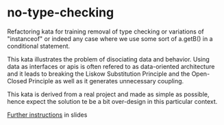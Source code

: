 no-type-checking
================

Refactoring kata for training removal of type checking or variations of "instanceof" or indeed any case where 
we use some sort of a.getB() in a conditional statement.

This kata illustrates the problem of disociating data and behavior. Using data as interfaces or apis is
often refered to as data-oriented architecture and it leads to breaking the Liskow Substitution Principle and the 
Open-Closed Principle as well as it generates unnecessary coupling. 

This kata is derived from a real project and made as simple as possible, hence expect the solution te be a bit 
over-design in this particular context.

[Further instructions](https://docs.google.com/presentation/d/13KAaOBbEAPSOfTRel6wH9Te-RPKBT8KQAC5wFSxRuS4/edit?usp=sharing) in slides

